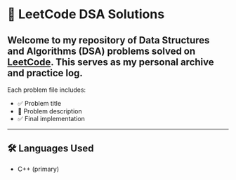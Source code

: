 # 🧠 LeetCode DSA Solutions

Welcome to my repository of **Data Structures and Algorithms (DSA)** problems solved on [LeetCode](https://leetcode.com/). This serves as my personal archive and practice log.
---

Each problem file includes:
- ✅ Problem title
- 📄 Problem description 
- ✅ Final implementation

---

## 🛠 Languages Used

- C++ (primary)


